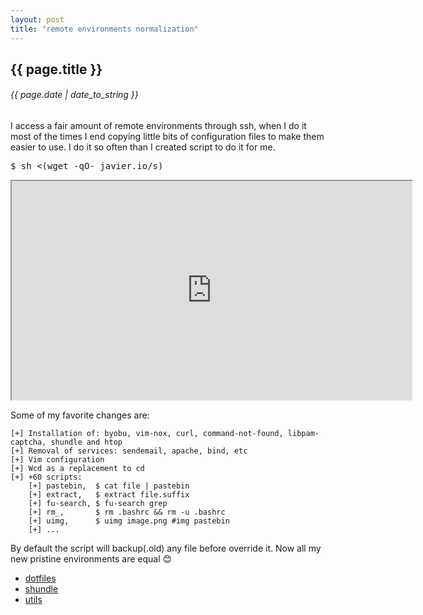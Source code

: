 ```yaml
---
layout: post
title: "remote environments normalization"
---
```


## {{ page.title }}

###### {{ page.date | date_to_string }}

I access a fair amount of remote environments through ssh, when I do it most of the times I end copying little bits of configuration files to make them easier to use. I do it so often than I created script to do it for me.

<pre class="sh_sh">
$ sh &lt;(wget -qO- javier.io/s)
</pre>

<iframe class="showterm" src="http://showterm.io/3bfc94afe0f51e8d6411f" width="640" height="350">&nbsp;</iframe>

Some of my favorite changes are:

    [+] Installation of: byobu, vim-nox, curl, command-not-found, libpam-captcha, shundle and htop
    [+] Removal of services: sendemail, apache, bind, etc
    [+] Vim configuration
    [+] Wcd as a replacement to cd
    [+] +60 scripts:
        [+] pastebin,  $ cat file | pastebin
        [+] extract,   $ extract file.suffix
        [+] fu-search, $ fu-search grep
        [+] rm_,       $ rm .bashrc && rm -u .bashrc
        [+] uimg,      $ uimg image.png #img pastebin
        [+] ...

By default the script will backup(.old) any file before override it. Now all my new pristine environments are equal &#128522;

- [dotfiles](https://github.com/javier-lopez/dotfiles/)
- [shundle](https://github.com/javier-lopez/shundle)
- [utils](https://github.com/javier-lopez/learn/)
